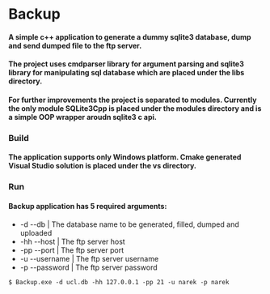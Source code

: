 # Backup
#### A simple c++ application to generate a dummy sqlite3 database, dump and send dumped file to the ftp server.
#### The project uses cmdparser library for argument parsing and sqlite3 library for manipulating sql database which are placed under the libs directory.
#### For further improvements the project is separated to modules. Currently the only module SQLite3Cpp is placed under the modules directory and is a simple OOP wrapper aroudn sqlite3 c api.

### Build
#### The application supports only Windows platform. Cmake generated Visual Studio solution is placed under the vs directory.

### Run
#### Backup application has 5 required arguments:
- -d --db       | The database name to be generated, filled, dumped and uploaded
- -hh --host    | The ftp server host
- -pp --port    | The ftp server port
- -u --username | The ftp server username
- -p --password | The ftp server password

```text
$ Backup.exe -d ucl.db -hh 127.0.0.1 -pp 21 -u narek -p narek
```
